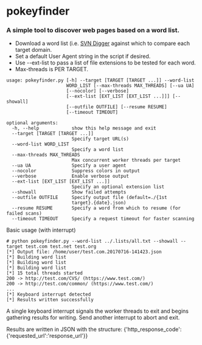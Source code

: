 # pokeyfinder
### A simple tool to discover web pages based on a word list.
* Download a word list (i.e. [SVN Digger](https://www.netsparker.com/blog/web-security/svn-digger-better-lists-for-forced-browsing/) against which to compare each target domain.
* Set a default User Agent string in the script if desired.
* Use --ext-list to pass a list of file extensions to be tested for each word.
* Max-threads is PER TARGET.
```
usage: pokeyfinder.py [-h] --target [TARGET [TARGET ...]] --word-list
                      WORD_LIST [--max-threads MAX_THREADS] [--ua UA]
                      [--nocolor] [--verbose]
                      [--ext-list [EXT_LIST [EXT_LIST ...]]] [--showall]
                      [--outfile OUTFILE] [--resume RESUME]
                      [--timeout TIMEOUT]

optional arguments:
  -h, --help            show this help message and exit
  --target [TARGET [TARGET ...]]
                        Specify target URL(s)
  --word-list WORD_LIST
                        Specify a word list
  --max-threads MAX_THREADS
                        Max concurrent worker threads per target
  --ua UA               Specify a user agent
  --nocolor             Suppress colors in output
  --verbose             Enable verbose output
  --ext-list [EXT_LIST [EXT_LIST ...]]
                        Specify an optional extension list
  --showall             Show failed attempts
  --outfile OUTFILE     Specify output file (default=./{1st
                        target}.{date}.json)
  --resume RESUME       Specify a word from which to resume (for failed scans)
  --timeout TIMEOUT     Specify a request timeout for faster scanning
```

Basic usage (with interrupt)
```
# python pokeyfinder.py --word-list ../.lists/all.txt --showall --target test.com test.net test.org                                
[*] Output file: /home/user/test.com.20170716-141423.json
[*] Building word list
[*] Building word list
[*] Building word list
[*] 15 total threads started
200 -> http://test.com/CVS/ (https://www.test.com/)
200 -> http://test.com/common/ (https://www.test.com/)
...
[*] Keyboard interrupt detected
[*] Results written successfully
```
A single keyboard interrupt signals the worker threads to exit and begins gathering results for writing.  Send another interrupt to abort and exit.

Results are written in JSON with the structure: {'http_response_code':{'requested_url':'response_url'}}
